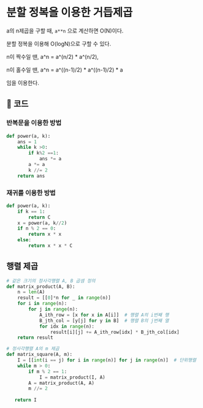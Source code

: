 # 분할 정복을 이용한 거듭제곱

a의 n제곱을 구할 때, `a**n` 으로 계산하면 O(N)이다.

분할 정복을 이용해 O(logN)으로 구할 수 있다.

n이 짝수일 땐, a^n = a^(n/2) * a^(n/2),

n이 홀수일 땐, a^n = a^((n-1)/2) * a^((n-1)/2) * a

임을 이용한다.

## :cookie: 코드

### 반복문을 이용한 방법

```python
def power(a, k):
    ans = 1
    while k >0:
        if k%2 ==1:
            ans *= a
        a *= a
        k //= 2
    return ans
```

### 재귀를 이용한 방법

```python
def power(a, k):
    if k == 1:
        return C
    x = power(a, k//2)
    if n % 2 == 0:
        return x * x
    else:
        return x * x * C
```



## 행렬 제곱

```python
# 같은 크기의 정사각행렬 A, B 곱셈 정의
def matrix_product(A, B):
    n = len(A)
    result = [[0]*n for _ in range(n)]
    for i in range(n):
        for j in range(n):
            A_ith_row = [x for x in A[i]]  # 행렬 A의 i번째 행
            B_jth_col = [y[j] for y in B]  # 행렬 B의 j번째 열
            for idx in range(n):
                result[i][j] += A_ith_row[idx] * B_jth_col[idx]
	return result

# 정사각행렬 A의 m 제곱
def matrix_square(A, m):
    I = [[int(i == j) for i in range(n)] for j in range(n)]  # 단위행렬
    while m > 0:
        if m % 2 == 1:
            I = matrix_product(I, A)
        A = matrix_product(A, A)
        m //= 2
        
   return I
```
